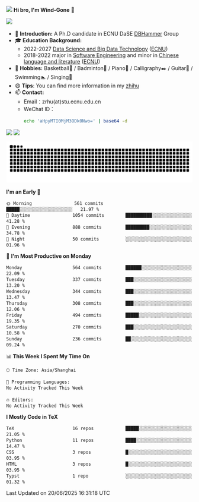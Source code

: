 <img src="https://media.giphy.com/media/LnQjpWaON8nhr21vNW/giphy.gif" width="60">  **Hi bro, I'm Wind-Gone** 👋

![](https://komarev.com/ghpvc/?username=your-github-Wind-Gone&style=flat-square)

- 🌱 **Introduction:** A Ph.D candidate in ECNU DaSE [DBHammer](https://dbhammer.github.io/) Group
- 🎓 **Education Background:**
  - 2022-2027 [Data Science and Big Data Technology](http://dase.ecnu.edu.cn/) ([ECNU](https://www.ecnu.edu.cn/))
  - 2018-2022 major in [Software Engineering](http://www.sei.ecnu.edu.cn/) and minor in [Chinese language and literature](https://zhwx.ecnu.edu.cn/) ([ECNU](https://www.ecnu.edu.cn/))
- 🐣 **Hobbies:** Basketball🏀 / Badminton🏸 / Piano🎹 / Calligraphy✒️ / Guitar🎸 / Swimming🏊 / Singing🎤
- 😄 **Tips**: You can find more information in my [zhihu](https://www.zhihu.com/people/hhhuhuh)
- 📫 **Contact:**
  - Email：zrhu(at)stu.ecnu.edu.cn
  - WeChat ID：
    ```bash
    echo 'aHpyMTI0MjM3ODk0Nwo=' | base64 -d
    ```
<div>
  <img width="390px" src="https://github-readme-stats.vercel.app/api?username=Wind-Gone&show_icons=true&theme=vue">
  <img width="415px" src="http://github-readme-streak-stats.herokuapp.com/?user=Wind-Gone&theme=vue">
<!--   <img width="390px" src="https://github-readme-stats.anuraghazra1.vercel.app/api/top-langs/?username=Wind-Gone&layout=compact&theme=vue" /> -->
</div>

<!--[![Zirui Hu's github activity graph](https://github-readme-activity-graph.vercel.app/graph?username=Wind-Gone&theme=flat-square)](https://github.com/Wind-Gone/github-readme-activity-graph)-->
![Snake animation](https://raw.githubusercontent.com/Wind-Gone/Wind-Gone/output/github-contribution-grid-snake.svg)

<!--START_SECTION:waka-->
**I'm an Early 🐤** 

```text
🌞 Morning                561 commits         █████░░░░░░░░░░░░░░░░░░░░   21.97 % 
🌆 Daytime                1054 commits        ██████████░░░░░░░░░░░░░░░   41.28 % 
🌃 Evening                888 commits         █████████░░░░░░░░░░░░░░░░   34.78 % 
🌙 Night                  50 commits          ░░░░░░░░░░░░░░░░░░░░░░░░░   01.96 % 
```
📅 **I'm Most Productive on Monday** 

```text
Monday                   564 commits         ██████░░░░░░░░░░░░░░░░░░░   22.09 % 
Tuesday                  337 commits         ███░░░░░░░░░░░░░░░░░░░░░░   13.20 % 
Wednesday                344 commits         ███░░░░░░░░░░░░░░░░░░░░░░   13.47 % 
Thursday                 308 commits         ███░░░░░░░░░░░░░░░░░░░░░░   12.06 % 
Friday                   494 commits         █████░░░░░░░░░░░░░░░░░░░░   19.35 % 
Saturday                 270 commits         ███░░░░░░░░░░░░░░░░░░░░░░   10.58 % 
Sunday                   236 commits         ██░░░░░░░░░░░░░░░░░░░░░░░   09.24 % 
```


📊 **This Week I Spent My Time On** 

```text
🕑︎ Time Zone: Asia/Shanghai

💬 Programming Languages: 
No Activity Tracked This Week

🔥 Editors: 
No Activity Tracked This Week
```

**I Mostly Code in TeX** 

```text
TeX                      16 repos            █████░░░░░░░░░░░░░░░░░░░░   21.05 % 
Python                   11 repos            ████░░░░░░░░░░░░░░░░░░░░░   14.47 % 
CSS                      3 repos             █░░░░░░░░░░░░░░░░░░░░░░░░   03.95 % 
HTML                     3 repos             █░░░░░░░░░░░░░░░░░░░░░░░░   03.95 % 
Typst                    1 repo              ░░░░░░░░░░░░░░░░░░░░░░░░░   01.32 % 
```




 Last Updated on 20/06/2025 16:31:18 UTC
<!--END_SECTION:waka-->
